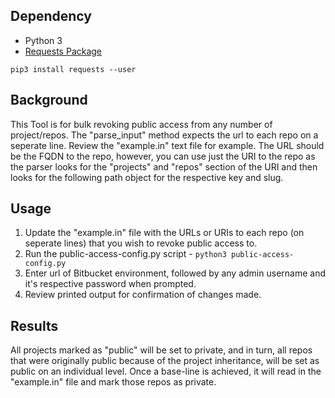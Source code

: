 ## Dependency
* Python 3
* [Requests Package](http://docs.python-requests.org/en/master/)

`
pip3 install requests --user
`

## Background
This Tool is for bulk revoking public access from any number of project/repos. The "parse_input" method expects the url to each repo on a seperate line. Review the "example.in" text file for example. The URL should be the FQDN to the repo, however, you can use just the URI to the repo as the parser looks for the "projects" and "repos" section of the URI and then looks for the following path object for the respective key and slug.

## Usage
1. Update the "example.in" file with the URLs or URIs to each repo (on seperate lines) that you wish to revoke public access to.
2. Run the public-access-config.py script - `
python3 public-access-config.py
`
3. Enter url of Bitbucket environment, followed by any admin username and it's respective password when prompted.
4. Review printed output for confirmation of changes made.

## Results
All projects marked as "public" will be set to private, and in turn, all repos that were originally public because of the project inheritance, will be set as public on an individual level. Once a base-line is achieved, it will read in the "example.in" file and mark those repos as private.